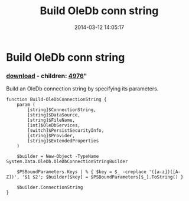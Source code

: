 ﻿---
pid:            4975
parent:         0
children:       4976
poster:         Paulo Morgado
title:          Build OleDb conn string
date:           2014-03-12 14:05:17
format:         posh
---

# Build OleDb conn string

### [download](4975.ps1) - children: [4976](4976.md)"

Build an OleDb connection string by specifying its parameters.

```posh
function Build-OleDbConnectionString {
    param (
        [string]$ConnectionString,
        [string]$DataSource,
        [string]$FileName,
        [int]$OleDbServices,
        [switch]$PersistSecurityInfo,
        [string]$Provider,
        [string]$ExtendedProperties
    )

    $builder = New-Object -TypeName System.Data.OleDb.OleDbConnectionStringBuilder

    $PSBoundParameters.Keys | % { $key = $_ -creplace '([a-z])([A-Z])', '$1 $2'; $builder[$key] = $PSBoundParameters[$_].ToString() }

    $builder.ConnectionString
}
```
